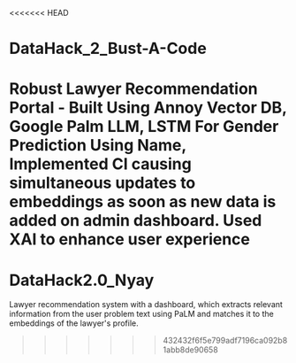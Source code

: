 <<<<<<< HEAD
# DataHack_2_Bust-A-Code
Robust Lawyer Recommendation Portal - Built Using Annoy Vector DB, Google Palm LLM, LSTM For Gender Prediction Using Name, Implemented CI causing simultaneous updates to embeddings as soon as new data is added on admin dashboard. Used XAI to enhance user experience
=======
# DataHack2.0_Nyay
Lawyer recommendation system with a dashboard, which extracts relevant information from the user problem text using PaLM and matches it to the embeddings of the lawyer's profile.
>>>>>>> 432432f6f5e799adf7196ca092b81abb8de90658
